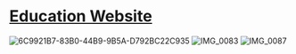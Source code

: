 # [Education Website](https://website-df955.web.app/)
![6C9921B7-83B0-44B9-9B5A-D792BC22C935](https://user-images.githubusercontent.com/106895247/182834959-3166a234-a1d1-41d5-a630-6b464ccf3442.JPG)
![IMG_0083](https://user-images.githubusercontent.com/106895247/182834971-ade52418-1139-473f-88d4-3e031595125b.JPG)
![IMG_0087](https://user-images.githubusercontent.com/106895247/182834994-101e8481-c1c8-4890-8959-e41fef673213.JPG)

